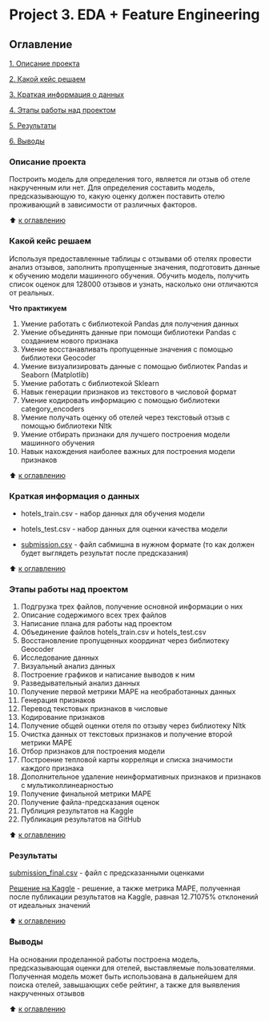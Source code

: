 # Project 3. EDA + Feature Engineering

## Оглавление
[1. Описание проекта](https://github.com/ArturArtikov/Educational_projects/tree/main/Project_3_EDA_and_Feature_Engineering/README.md#Описание-проекта)

[2. Какой кейс решаем](https://github.com/ArturArtikov/Educational_projects/tree/main/Project_3_EDA_and_Feature_Engineering/README.md#Какой-кейс-решаем)

[3. Краткая информация о данных](https://github.com/ArturArtikov/Educational_projects/tree/main/Project_3_EDA_and_Feature_Engineering/README.md#Краткая-информация-о-данных)

[4. Этапы работы над проектом](https://github.com/ArturArtikov/Educational_projects/tree/main/Project_3_EDA_and_Feature_Engineering/README.md#Этапы-работы-над-проектом)

[5. Результаты](https://github.com/ArturArtikov/Educational_projects/tree/main/Project_3_EDA_and_Feature_Engineering/README.md#Результаты)

[6. Выводы](https://github.com/ArturArtikov/Educational_projects/tree/main/Project_3_EDA_and_Feature_Engineering/README.md#Выводы)

### Описание проекта

Построить модель для определения того, является ли отзыв об отеле накрученным или нет. Для определения составить модель, предсказывающую то, какую оценку должен поставить отелю проживающий в зависимости от различных факторов.

:arrow_up: [к оглавлению](https://github.com/ArturArtikov/Educational_projects/tree/main/Project_3_EDA_and_Feature_Engineering/README.md#Оглавление)

### Какой кейс решаем

Используя предоставленные таблицы с отзывами об отелях провести анализ отзывов, заполнить пропущенные значения, подготовить данные к обучению модели машинного обучения. Обучить модель, получить список оценок для 128000 отзывов и узнать, насколько они отличаются от реальных.

**Что практикуем**

1. Умение работать с библиотекой Pandas для получения данных
2. Умение объединять данные при помощи библиотеки Pandas с созданием нового признака
3. Умение восстанавливать пропущенные значения с помощью библиотеки Geocoder
4. Умение визуализировать данные с помощью библиотек Pandas и Seaborn (Matplotlib)
5. Умение работать с библиотекой Sklearn
6. Навык генерации признаков из текстового в числовой формат
7. Умение кодировать информацию с помощью библиотеки category_encoders
8. Умение получать оценку об отелей через текстовый отзыв с помощью библиотеки Nltk
9. Умение отбирать признаки для лучшего построения модели машинного обучения
10. Навык нахождения наиболее важных для построения модели признаков

:arrow_up: [к оглавлению](https://github.com/ArturArtikov/Educational_projects/tree/main/Project_3_EDA_and_Feature_Engineering/README.md#Оглавление)

### Краткая информация о данных

* hotels_train.csv - набор данных для обучения модели

* hotels_test.csv - набор данных для оценки качества модели

* [submission.csv]() -  файл сабмишна в нужном формате (то как должен будет выглядеть результат после предсказания)

:arrow_up: [к оглавлению](https://github.com/ArturArtikov/Educational_projects/tree/main/Project_3_EDA_and_Feature_Engineering/README.md#Оглавление)

### Этапы работы над проектом

1. Подгрузка трех файлов, получение основной информации о них
2. Описание содержимого всех трех файлов
3. Написание плана для работы над проектом
4. Объединение файлов hotels_train.csv и hotels_test.csv
5. Восстановление пропущенных координат через библиотеку Geocoder
6. Исследование данных
7. Визуальный анализ данных
8. Построение графиков и написание выводов к ним
9. Разведывательный анализ данных
10. Получение первой метрики MAPE на необработанных данных
11. Генерация признаков
12. Перевод текстовых признаков в числовые
13. Кодирование признаков
14. Получение общей оценки отеля по отзыву через библиотеку Nltk
15. Очистка данных от текстовых признаков и получение второй метрики MAPE
16. Отбор признаков для построения модели
17. Построение тепловой карты корреляци и списка значимости каждого признака
18. Дополнительное удаление неинформативных признаков и признаков с мультиколлинеарностью
19. Получение финальной метрики MAPE
20. Получение файла-предсказания оценок
21. Публиция результатов на Kaggle
22. Публикация результатов на GitHub

:arrow_up: [к оглавлению](https://github.com/ArturArtikov/Educational_projects/tree/main/Project_3_EDA_and_Feature_Engineering/README.md#Оглавление)

### Результаты

[submission_final.csv](https://github.com/ArturArtikov/Educational_projects/blob/main/Project_3_EDA_and_Feature_Engineering/submission_final.csv) - файл с предсказанными оценками

[Решение на Kaggle](https://www.kaggle.com/arturartikov/artur-artikov-baseline) - решение, а также метрика MAPE, полученная после публикации результатов на Kaggle, равная 12.71075% отклонений от идеальных значений

:arrow_up: [к оглавлению](https://github.com/ArturArtikov/Educational_projects/tree/main/Project_3_EDA_and_Feature_Engineering/README.md#Оглавление)

### Выводы

На основании проделанной работы построена модель, предсказывающая оценки для отелей, выставляемые пользователями. Полученная модель может быть использована в дальнейшем для поиска отелей, завышающих себе рейтинг, а также для выявления накрученных отзывов

:arrow_up: [к оглавлению](https://github.com/ArturArtikov/Educational_projects/tree/main/Project_3_EDA_and_Feature_Engineering/README.md#Оглавление)
